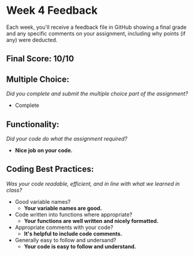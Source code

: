# Week 4 Feedback
Each week, you'll receive a feedback file in GitHub showing a final grade and any specific comments on your assignment, including why points (if any) were deducted.


## Final Score: 10/10

## Multiple Choice:
_Did you complete and submit the multiple choice part of the assignment?_
* Complete

## Functionality: 
_Did your code do what the assignment required?_
* **Nice job on your code.**

## Coding Best Practices:
_Was your code readable, efficient, and in line with what we learned in class?_
* Good variable names?
  * **Your variable names are good.**
* Code written into functions where appropriate?
  * **Your functions are well written and nicely formatted.**
* Appropriate comments with your code?
  * **It's helpful to include code comments.**
* Generally easy to follow and undersand?
  * **Your code is easy to follow and understand.**
